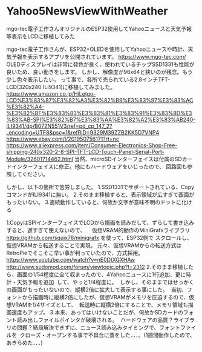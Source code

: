 # Yahoo5NewsViewWithWeather
mgo-tec電子工作さんオリジナルのESP32使用してYahooニュースと天気予報等表示をLCDに移植してみた

mgo-tec電子工作さんが、ESP32+OLEDを使用してYahooニュースや時計、天気予報を表示するアプリを公開されています。
https://www.mgo-tec.com/
OLEDディスプレイは非常に発色が良く、使われているチップSSD1331も性能が良いため、良い動きをします。
しかし、解像度が96x64と狭いのが残念。もう少し色々表示したい。
って事で、各所で売られている2.8インチTFT-LCD(320x240 ILI9341)に移植してみました。
https://www.amazon.co.jp/HiLetgo-LCD%E3%83%87%E3%82%A3%E3%82%B9%E3%83%97%E3%83%AC%E3%82%A4-%E3%82%BF%E3%83%83%E3%83%81%E3%83%91%E3%83%8D%E3%83%AB-SPI%E3%82%B7%E3%83%AA%E3%82%A2%E3%83%AB240-ILI9341/dp/B072N551V3/ref=pd_cp_147_2?_encoding=UTF8&psc=1&refRID=9329M39ZZB2KK5D7VNP4
https://www.ebay.com/i/201950756171?rt=nc
https://www.aliexpress.com/item/Consumer-Electronics-Shop-Free-shipping-240x320-2-8-SPI-TFT-LCD-Touch-Panel-Serial-Port-Module/32601714462.html
当然、microSDインターフェイスは付属のSDカードインターフェイスに修正。他にもハードウェアをいじったので、
回路図も参照してください。

しかし、以下の箇所で苦労しました。
1.SSD1331でサポートされている、CopyコマンドがILI9341に無い。
2.そのまま移植すると、表示領域が広すぎて画面がもったいない。
3.連続動作していると、何故か文字が意味不明のドットに化ける

1.CopyはSPIインターフェイスでLCDから描画を読みだして、ずらして書き込みすると、遅すぎて使えないので、
　仮想VRAM的動作のMiniGrafxライブラリ https://github.com/squix78/minigrafx を使って、ESP32側で
  スクロールし、仮想VRAMから転送することで実現。
  元々、仮想VRAMからの転送方式はRetroPieでそこそこ早い事が判っていたので、方式採用。
  https://www.youtube.com/watch?v=nE0DtXGXHAw
  http://www.sudomod.com/forum/viewtopic.php?t=2312
2.そのまま移植したら、画面の1/54程度に全て収まったので、4Yahooニュースに1行追加、更に時計・天気予報を追加
  して、やっと1/4程度に。
  しかし、そのままではせっかくの画面がもったいないので、縦横2倍に拡大して表示する事にした。
  当初、フォントから描画時に縦横2倍にしたが、仮想VRAMがメモリを圧迫するので、仮想VRAMを1/4サイズとして、
  転送時に縦横2倍にすることで、メモリ領域も描画速度もアップ。
3.本来、あってはいけないことだが、何故かSDカードのフォント読み出しファイルポインタが破壊される。
  ハードウェアの品質？ライブラリの問題？結局解決できずに、ニュース読み込みタイミングで、フォントファイルを
  クローズ・オープンする事で不具合に蓋をした．．．。(1週間動作したので、あきらめた．．．)
